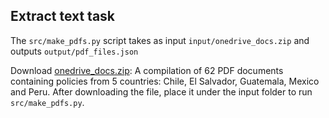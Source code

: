## Extract text task

The `src/make_pdfs.py` script takes as input `input/onedrive_docs.zip` and outputs `output/pdf_files.json`

Download [onedrive_docs.zip](https://1drv.ms/u/s!AlwfMsRKVHXGiXMi5e7OUzhjk-y0?e=CGwQuj): A compilation of 62 PDF documents containing policies from 5 countries: Chile, El Salvador, Guatemala, Mexico and Peru. After downloading the file, place it under the input folder to run `src/make_pdfs.py`.